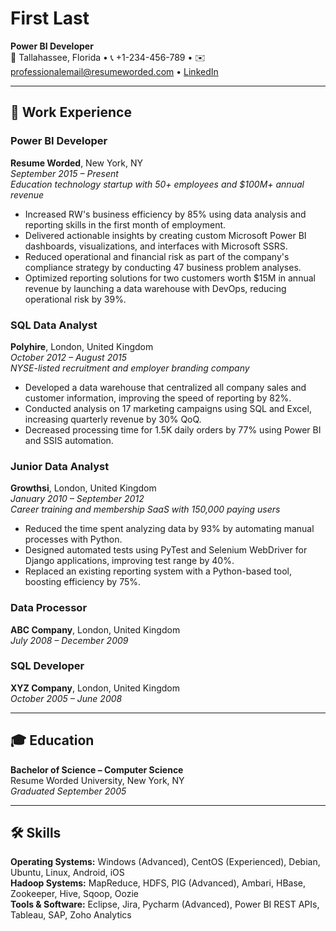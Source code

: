 # **First Last**  
**Power BI Developer**  
📍 Tallahassee, Florida • 📞 +1-234-456-789 • ✉️ professionalemail@resumeworded.com • [LinkedIn](https://linkedin.com/in/username)

---

## 💼 **Work Experience**

### **Power BI Developer**  
**Resume Worded**, New York, NY  
*September 2015 – Present*  
_Education technology startup with 50+ employees and $100M+ annual revenue_  
- Increased RW's business efficiency by 85% using data analysis and reporting skills in the first month of employment.  
- Delivered actionable insights by creating custom Microsoft Power BI dashboards, visualizations, and interfaces with Microsoft SSRS.  
- Reduced operational and financial risk as part of the company's compliance strategy by conducting 47 business problem analyses.  
- Optimized reporting solutions for two customers worth $15M in annual revenue by launching a data warehouse with DevOps, reducing operational risk by 39%.

### **SQL Data Analyst**  
**Polyhire**, London, United Kingdom  
*October 2012 – August 2015*  
_NYSE-listed recruitment and employer branding company_  
- Developed a data warehouse that centralized all company sales and customer information, improving the speed of reporting by 82%.  
- Conducted analysis on 17 marketing campaigns using SQL and Excel, increasing quarterly revenue by 30% QoQ.  
- Decreased processing time for 1.5K daily orders by 77% using Power BI and SSIS automation.

### **Junior Data Analyst**  
**Growthsi**, London, United Kingdom  
*January 2010 – September 2012*  
_Career training and membership SaaS with 150,000 paying users_  
- Reduced the time spent analyzing data by 93% by automating manual processes with Python.  
- Designed automated tests using PyTest and Selenium WebDriver for Django applications, improving test range by 40%.  
- Replaced an existing reporting system with a Python-based tool, boosting efficiency by 75%.

### **Data Processor**  
**ABC Company**, London, United Kingdom  
*July 2008 – December 2009*

### **SQL Developer**  
**XYZ Company**, London, United Kingdom  
*October 2005 – June 2008*

---

## 🎓 **Education**

**Bachelor of Science – Computer Science**  
Resume Worded University, New York, NY  
*Graduated September 2005*

---

## 🛠️ **Skills**

**Operating Systems:** Windows (Advanced), CentOS (Experienced), Debian, Ubuntu, Linux, Android, iOS  
**Hadoop Systems:** MapReduce, HDFS, PIG (Advanced), Ambari, HBase, Zookeeper, Hive, Sqoop, Oozie  
**Tools & Software:** Eclipse, Jira, Pycharm (Advanced), Power BI REST APIs, Tableau, SAP, Zoho Analytics